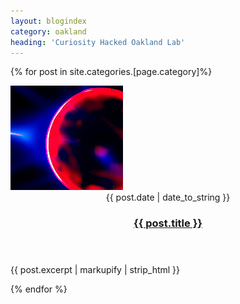 ```yaml
---
layout: blogindex
category: oakland
heading: 'Curiosity Hacked Oakland Lab'
---
```

{% for post in site.categories.[page.category]%}
<article class="box excerpt">
<a href="#" class="image left"><img src="images/pic04.jpg" alt="" /></a>
<div>
<header>
<span class="date">{{ post.date | date_to_string }} </span>
<h3><a href="{{ post.url }}">{{ post.title }}</a></h3>
</header>
<p> {{ post.excerpt | markupify | strip_html }}
</div>
</article>

  {% endfor %}
